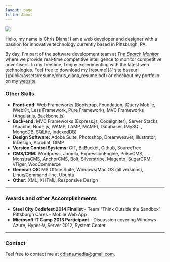 ```yaml
---
layout: page
title: About
---
```


<img class="profile-pic" src="{{ site.baseurl }}public/img/chris.png" />
<p class="message">
Hello, my name is Chris Diana!
I am a web developer and designer with a passion for innovative technology currently based in Pittsburgh, PA.
</p>

By day, I'm part of the software development team at *[The Search Monitor](http://thesearchmonitor.com)* where we provide real-time competitive intelligence to monitor competitive advertisers.
In my freetime, I enjoy experimenting with the latest web technologies.
Feel free to download my [resume]({{ site.baseurl }}public/assets/resume/chris_diana_resume.pdf) or checkout my portfolio on my [website](http://chrisdianamedia.com).

### Other Skills

* **Front-end:** Web Frameworks (Bootstrap, Foundation, jQuery Mobile, iWebKit, Less Framework, Pure Framework), MVC Frameworks (Angular.js, Backbone.js)
* **Back-end:** MVC Frameworks (Express.js, CodeIgniter), Server Stacks (Apache, Node.js, WAMP, LAMP, MAMP), Databases (MySQL, MongoDB, SQLite, IndexedDB)
* **Design Software:** Adobe Suite, Photoshop, Dreamweaver, Illustrator, InDesign, Acrobat, GIMP
* **Version Control Systems:** GIT, BitBucket, Github, SourceTree
* **CMS/CRM:** Wordpress, Joomla, ExpressionEngine, PulseCMS, MonstraCMS, AnchorCMS, Bolt, Silverstripe, Magento, SugarCRM, vTiger, WooCommerce
* **General/ OS:** MS Office Suite, Windows/Mac OS (all versions), Linux/Command-line, Ubuntu
* **Other:** XML, XHTML, Responsive Design

---

### Awards and other Accomplishments

* **Steel City Codefest 2014 Finalist** - Team "Think Outside the Sandbox" Pittsburgh Cares - Mobile Web App
* **Microsoft IT Camp 2013 Participant** - Discussion covering Windows Azure, Hyper-V, Server 2012, System Center

---

### Contact

Feel free to contact me at cdiana.media@gmail.com.